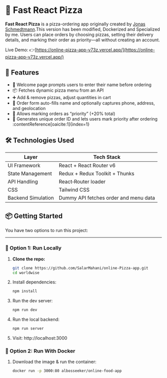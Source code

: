 # 🍕 Fast React Pizza

**Fast React Pizza** is a pizza-ordering app originally created by [Jonas Schmedtmann](https://github.com/jonasschmedtmann).This version has been modified, Dockerized and Specialized by me.
Users can place orders by choosing pizzas, setting their delivery details, and marking their order as priority—all without creating an account.

Live Demo: 👉[https://online-pizza-app-v73z.vercel.app/](https://online-pizza-app-v73z.vercel.app/)

## 🚀 Features

- 🎯 Welcome page prompts users to enter their name before ordering
- 📦 Fetches dynamic pizza menu from an API
- ➕ Add & remove pizzas, adjust quantities in cart
- 📝 Order form auto-fills name and optionally captures phone, address, and geolocation
- 🚨 Allows marking orders as “priority” (+20% total)
- 🔁 Generates unique order ID and lets users mark priority after ordering :contentReference[oaicite:1]{index=1}

## 🛠️ Technologies Used

| Layer              | Tech Stack                                 |
|--------------------|--------------------------------------------|
| UI Framework       | React + React Router v6                    |
| State Management   | Redux + Redux Toolkit + Thunks             |
| API Handling       | React‑Router loader                        |
| CSS                | Tailwind CSS                               |
| Backend Simulation | Dummy API fetches order and menu data      |


## 📦 Getting Started

You have two options to run this project:

---

### 🔧 Option 1: Run Locally 

1. **Clone the repo:**
   ```bash
   git clone https://github.com/SalarMahani/online-Pizza-app.git
   cd worldwise
   
2. Install dependencies:
   ```bash
   npm install
   
3. Run the dev server:
   ```bash
   npm run dev
   
4. Run the local backend:
   ```bash
   npm run server
   
5. Visit: http://localhost:3000


### 🔧 Option 2: Run With Docker

1. Download the image & run the container:
   ```bash
   docker run -p 3000:80 albosseeker/online-food-app

